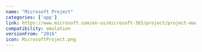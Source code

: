 ```yaml
---
name: "Microsoft Project"
categories: ['app']
link: https://www.microsoft.com/en-us/microsoft-365/project/project-management-software
compatibility: emulation
versionFrom: "2016"
icon: MicrosoftProject.png
---
```


